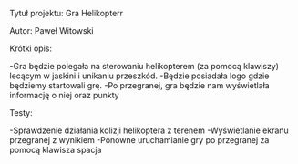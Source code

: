 Tytuł projektu: Gra Helikopterr

Autor: Paweł Witowski

Krótki opis: 

-Gra będzie polegała na sterowaniu helikopterem (za pomocą klawiszy) lecącym w jaskini i unikaniu przeszkód.
-Będzie posiadała logo gdzie będziemy startowali grę.
-Po przegranej, gra będzie nam wyświetlała informację o niej oraz punkty

Testy:

-Sprawdzenie działania kolizji helikoptera z terenem
-Wyświetlanie ekranu przegranej z wynikiem
-Ponowne uruchamianie gry po przegranej za pomocą klawisza spacja
